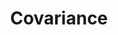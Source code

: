 ---
title: "Covariance"

categories: ['']

tags: ['Covariance']

arabic: ['التغاير']

publishers: ['معجم مصطلحات التعلم الآلي والتعلم العميق وعلم البيانات']

types: "word"

slug: ""
---